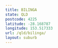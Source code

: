 ```yaml
---
title: BILINGA
state: QLD
postcode: 4225
latitude: -28.168787
longitude: 153.517333
url: /qld/bilinga/
layout: suburb
---
```

